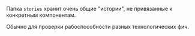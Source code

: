 Папка `stories` хранит очень общие "истории", не привязанные к конкретным компонентам.

Обычно для проверки рабоспособности разных технологических фич.
